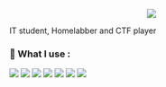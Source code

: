 <p align="center">
  <img src="https://readme-typing-svg.demolab.com?size=30&duration=2000&pause=10000&color=A0A0A0&center=true&vCenter=true&width=600&font=Fira%20Code&lines=%F0%9F%91%8B+Welcome to my Github Profile+%F0%9F%91%A8%E2%80%8D%F0%9F%8E%93"/>
</p>

IT student, Homelabber and CTF player 

### 🔧 What I use :
![](https://img.shields.io/badge/OS-Linux-informational?style=flat&logo=linux&logoColor=white&color=FCC624)
![](https://img.shields.io/badge/OS-Ubuntu-informational?style=flat&logo=ubuntu&logoColor=white&color=E95420)
![](https://custom-icon-badges.demolab.com/badge/OS-Windows-informational?style=flat&logo=windows11&logoColor=white&color=0078D6)
![](https://custom-icon-badges.demolab.com/badge/Firewall-Pfsense-informational?style=flat&logo=pfsense&logoColor=white&color=0078D6)
![](https://custom-icon-badges.demolab.com/badge/Hypervisor-Proxmox-informational?style=flat&logo=proxmox&logoColor=white&color=E95420)
![](https://img.shields.io/badge/Containerisation-Docker-informational?style=flat&logo=docker&logoColor=white&color=0078D6)
![](https://custom-icon-badges.demolab.com/badge/Container_Management-Portainer-informational?style=flat&logo=portainer&logoColor=white&color=0078D6)
<!--
**TomyThePingu/TomyThePingu** is a ✨ _special_ ✨ repository because its `README.md` (this file) appears on your GitHub profile.

Here are some ideas to get you started:

- 🔭 I’m currently working on ...
- 🌱 I’m currently learning ...
- 👯 I’m looking to collaborate on ...
- 🤔 I’m looking for help with ...
- 💬 Ask me about ...
- 📫 How to reach me: ...
- 😄 Pronouns: ...
- ⚡ Fun fact: ...
-->
